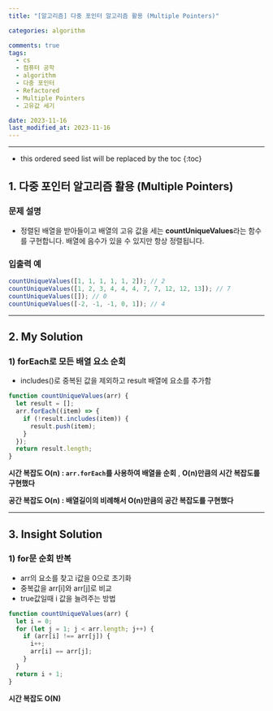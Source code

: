 ```yaml
---
title: "[알고리즘] 다중 포인터 알고리즘 활용 (Multiple Pointers)"

categories: algorithm

comments: true
tags:
  - cs
  - 컴퓨터 공학
  - algorithm
  - 다중 포인터
  - Refactored
  - Multiple Pointers
  - 고유값 세기

date: 2023-11-16
last_modified_at: 2023-11-16
---
```


---

<!-- prettier-ignore -->
* this ordered seed list will be replaced by the toc 
{:toc}

## 1. **다중 포인터 알고리즘 활용 (Multiple Pointers)**

### 문제 설명

- 정렬된 배열을 받아들이고 배열의 고유 값을 세는 **countUniqueValues**라는 함수를 구현합니다. 배열에 음수가 있을 수 있지만 항상 정렬됩니다.

### 입출력 예

```jsx
countUniqueValues([1, 1, 1, 1, 1, 2]); // 2
countUniqueValues([1, 2, 3, 4, 4, 4, 7, 7, 12, 12, 13]); // 7
countUniqueValues([]); // 0
countUniqueValues([-2, -1, -1, 0, 1]); // 4
```

---

## 2. My **Solution**

### 1) forEach로 모든 배열 요소 순회

- includes()로 중복된 값을 제외하고 result 배열에 요소를 추가함

```jsx
function countUniqueValues(arr) {
  let result = [];
  arr.forEach((item) => {
    if (!result.includes(item)) {
      result.push(item);
    }
  });
  return result.length;
}
```

**시간 복잡도 O(n) : `arr.forEach`를 사용하여 배열을 순회** , **O(n)만큼의 시간 복잡도를 구현했다**

**공간 복잡도 O(n) : 배열길이의 비례해서 O(n)만큼의 공간 복잡도를 구현했다**

---

## 3. Insight **Solution**

### 1) for문 순회 반복

- arr의 요소를 찾고 i값을 0으로 초기화
- 중복값을 arr[i]와 arr[j]로 비교
- true값일때 i 값을 늘려주는 방법

```jsx
function countUniqueValues(arr) {
  let i = 0;
  for (let j = 1; j < arr.length; j++) {
    if (arr[i] !== arr[j]) {
      i++;
      arr[i] == arr[j];
    }
  }
  return i + 1;
}
```

**시간 복잡도 O(N)**
